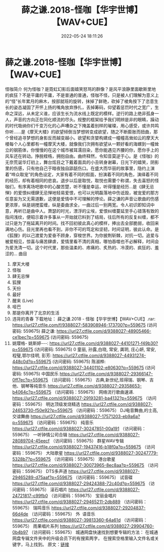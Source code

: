 ﻿---
title: 薛之谦.2018-怪咖【华宇世博】【WAV+CUE】
date: 2022-05-24 18:11:26
categories: WAV车载音乐、镜像
tags: 华语中文
---
# 薛之谦.2018-怪咖【华宇世博】【WAV+CUE】

怪咖简介
何为怪咖？是霓虹幻影后面嬉笑怒骂的群像？是风平浪静里面歇斯里地的疯狂？不是平庸的平庸，不是普通的普通，怪咖不怪，只是被人们理解为意义上的“怪”长年累月的麻木，按部就班的旋转，抹掉了鲜艳，砍掉了棱角按下了恣意生长的姿态凝固了开怀上扬的嘴角放弃挣扎，丢掉筹码，仰望着惩罚时代之宽广，生命之深远，从未定义谁，应该生长为流水线上既定的模样。逆行的路上绝非孤身一人，声音的方向正在同化顺流的尽头。规整的框架给予我们明辨是非的眼睛，躁动的时代吸纳你们千变万化的心声嘈杂之下掩盖着别样的璀璨，用心感受，或许共鸣你听……是《摩天大楼》的欲望倾倒当梦想转变成欲望，随之不断膨胀而扭曲，那个曾经追寻梦想的身影反而越变越小。欲望和贪婪构建成一幢幢高耸如云的摩天大楼每个人心里都有一幢摩天大楼，就像我们次拥有欲望从一颗好看的海螺到一幢耸立的钢筋体，你慢慢的在这个城市被耳濡目染，愿你能遇见齐腰的你，愿你手上的风车还在转动。挣脱桎梏，拥抱自由。曲终释然，令知音莫逆于心。是《怪咖》的无奈荒诞华灯初上，舞台炫目之下戴着面具的小丑转身谢幕，日光下的嬉笑，阴影里的伤感，只有他自己于暗夜独自舔舐伤口。在盛大而华丽的故事里，隐约上演着“哗众取宠”的角色设定，大家有着不同的假面，扮演着不同的角色，演绎着不同的经历，却有着相同的悲哀。退步以后是取悦，取悦也需要个称谓，失去喜怒的怪咖们，有序离场吧歌中的心酸苦楚，听不懂是幸运，听得懂是经历…是《肆无忌惮》的爱恨纠缠肆无忌惮地轻易爱恨，也可以光明磊落地中伤诋毁，被宠爱的那方任意妄为又无需道歉，这便是爱情中不可理解的悖论。薛之谦的声音让歌曲的伤感更浓厚，纵是胡搅蛮缠，纵是委曲求全，一曲过后一别两宽。令人初识即知词中意，再听已是曲中人。萧瑟的时光，漂浮的尘埃，爱恨纠缠蔓延至手心错落有致的指间浅纹，便昭示着许多事从一开始就已料到了结局，往后所有的反复纠缠，都不过只是为了拖延离开的时间。找不回初彼此真心的模样，捧出去全部脆弱，收回来满地心伤。目光里再也看不到，非你不可的笃定和坚韧，时间证明，彼此认命。是《狐狸》的以己渡爱为爱奋不顾身，穿梭世界。为你披荆斩棘，对抗一切。追爱与被爱相见，惊喜与痛苦肆虐，爱情里看不清的真相，哪怕吞噬也不必解释，时间会为爱洗清一切。这个时代里，那些温柔的、疼痛的、炙热的、冷漠的、疯狂的、羞涩的…
曲目
01. 摩天大楼
02. 怪咖
03. 肆无忌惮
04. 狐狸
05. 天份
06. 最好
07. 醒来 (Live)
08. 哑巴
09. 那是你离开了北京的生活
10. 违背的青春
下载地址：
薛之谦.2018 - 怪咖【华宇世博】【WAV+CUE】.rar: https://url27.ctfile.com/f/9388027-583908946-173700?p=559675
(访问密码: 559675)
薛之谦: https://url27.ctfile.com/d/9388027-48905466-ce1bec?p=559675
(访问密码: 559675)
10. 姚璎格- 姚斯婷---: https://url27.ctfile.com/d/9388027-44101271-f49b30?p=559675
(访问密码: 559675)
0 童丽, 孙露,白晓, 常安, 龚玥, 庄心妍, 常安,程璧,鄂尔佳明, 彭芳:
https://url27.ctfile.com/d/9388027-44931274-448c0d?p=559675
(访问密码: 559675)
陈淑桦: https://url27.ctfile.com/d/9388027-34401102-e80630?p=559675
(访问密码: 559675)
中国民乐
https://url27.ctfile.com/d/9388027-29366147-0ff7ec?p=559675
（访问密码：559675）
古典,新世纪,班得瑞、钢琴、吉他、钢琴等纯音乐
https://url27.ctfile.com/d/9388027-29358653-b4064c?p=559675
（访问密码：559675）
网络流行歌曲速递.
https://url27.ctfile.com/d/9388027-29193281-ba4132?p=559675
（访问密码：559675）
明达顶级发烧精选
https://url27.ctfile.com/d/9388027-24653730-f50e92?p=559675
（访问密码：559675）
DJ电音舞曲,的士高, 交谊舞曲
https://url27.ctfile.com/d/9388027-17571203-eb9a6a?p=559675
（访问密码：559675）
纯音乐
https://url27.ctfile.com/d/9388027-30247851-00a191
（访问密码：559675）
一听钟情公司合辑
https://url27.ctfile.com/d/9388027-28089704-45eecf
（访问密码：559675）
群星WAV专辑
https://url27.ctfile.com/d/9388027-19437416-b18f0a?p=559675
（访问密码：559675）
大陆歌星
https://url27.ctfile.com/d/9388027-30247779-5328b7?p=559675
（访问密码：559675）
港台歌星
https://url27.ctfile.com/d/9388027-30073965-8ec8aa?p=559675
（访问密码：559675）
DTS多声道
https://url27.ctfile.com/d/9388027-29465289-d75aaf?p=559675
（访问密码：559675）
试音碟
https://url27.ctfile.com/d/9388027-29424388-72c40d?p=559675
（访问密码：559675）
滚石唱片
https://url27.ctfile.com/d/9388027-24721817-c99fb0
（访问密码：559675）
宝丽金唱片
https://url27.ctfile.com/d/9388027-29465211-2db889
（访问密码：559675）
瑞鸣音乐
https://url27.ctfile.com/d/9388027-29204837-66d4de
（访问密码：559675）
外  语音乐
https://url27.ctfile.com/d/9388027-39813360-64a61d
（访问密码：559675）
雨果唱片系列
https://url27.ctfile.com/d/9388027-29904760-0b4b97
（访问密码：559675）
城通网盘快速找到想要专辑的方法：
在城通网盘专辑文件夹中的升级会员下的有搜索两字，
在搜索空格里输入文件名或关键字，马上找到。
原文：[链接](https://blog.sina.com.cn/s/blog_1647c7e7601030xew.html)